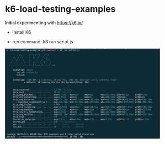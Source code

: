 # k6-load-testing-examples

Initial experimenting with https://k6.io/

* install K6

* run command: k6 run script.js

![alt text](images/load-results.png)